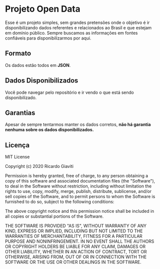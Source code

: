 # Projeto Open Data

Esse é um projeto simples, sem grandes pretensões onde o objetivo é ir disponibilizando dados referentes e relacionados ao Brasil e que estejam em domínio público. Sempre buscamos as informações em fontes confiáveis para disponibilizarmos por aqui.

## Formato

Os dados estão todos em **JSON**.

## Dados Disponibilizados

Você pode navegar pelo repositório e ir vendo o que está sendo disponibilizado.

## Garantias

Apesar de sempre tentarmos manter os dados corretos, **não há garantia nenhuma sobre os dados disponibilizados.**

## Licença

MIT License

Copyright (c) 2020 Ricardo Giaviti

Permission is hereby granted, free of charge, to any person obtaining a copy
of this software and associated documentation files (the "Software"), to deal
in the Software without restriction, including without limitation the rights
to use, copy, modify, merge, publish, distribute, sublicense, and/or sell
copies of the Software, and to permit persons to whom the Software is
furnished to do so, subject to the following conditions:

The above copyright notice and this permission notice shall be included in all
copies or substantial portions of the Software.

THE SOFTWARE IS PROVIDED "AS IS", WITHOUT WARRANTY OF ANY KIND, EXPRESS OR
IMPLIED, INCLUDING BUT NOT LIMITED TO THE WARRANTIES OF MERCHANTABILITY,
FITNESS FOR A PARTICULAR PURPOSE AND NONINFRINGEMENT. IN NO EVENT SHALL THE
AUTHORS OR COPYRIGHT HOLDERS BE LIABLE FOR ANY CLAIM, DAMAGES OR OTHER
LIABILITY, WHETHER IN AN ACTION OF CONTRACT, TORT OR OTHERWISE, ARISING FROM,
OUT OF OR IN CONNECTION WITH THE SOFTWARE OR THE USE OR OTHER DEALINGS IN THE
SOFTWARE.
